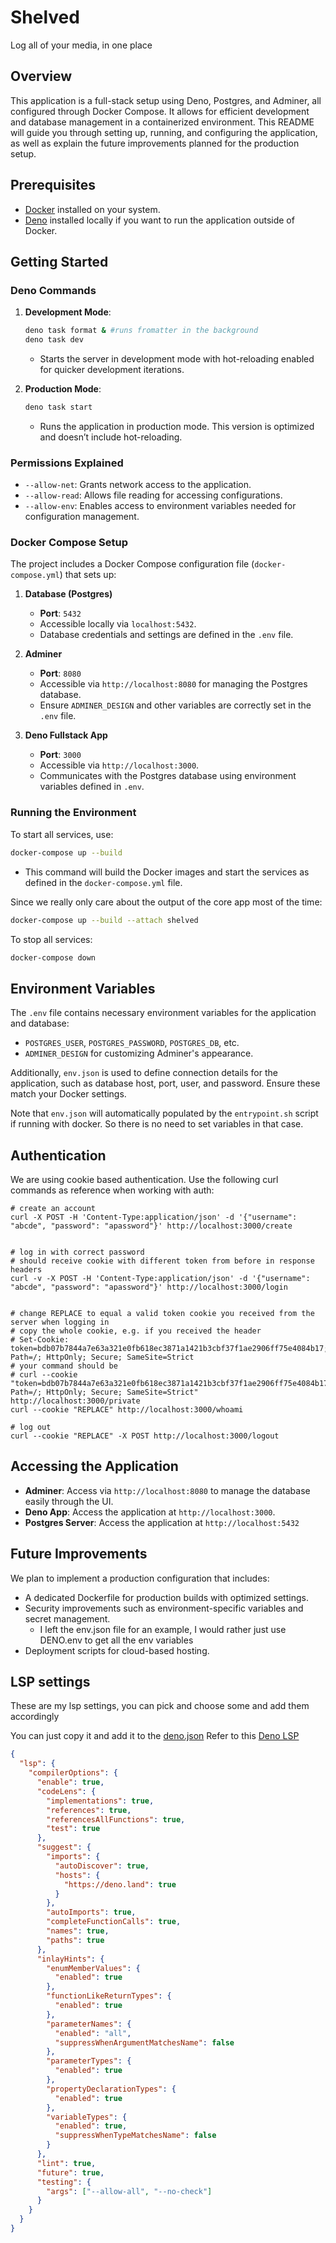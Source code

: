 # Shelved
Log all of your media, in one place

## Overview
This application is a full-stack setup using Deno, Postgres, and Adminer, all configured through Docker Compose. It allows for efficient development and database management in a containerized environment. This README will guide you through setting up, running, and configuring the application, as well as explain the future improvements planned for the production setup.

## Prerequisites
- [Docker](https://docs.docker.com/get-started/get-docker/) installed on your system.
- [Deno](https://deno.com/) installed locally if you want to run the application outside of Docker.

## Getting Started

### Deno Commands
1. **Development Mode**:
   ```bash
   deno task format & #runs fromatter in the background
   deno task dev
   ```
   - Starts the server in development mode with hot-reloading enabled for quicker development iterations.

2. **Production Mode**:
   ```bash
   deno task start
   ```
   - Runs the application in production mode. This version is optimized and doesn’t include hot-reloading.

### Permissions Explained
   - `--allow-net`: Grants network access to the application.
   - `--allow-read`: Allows file reading for accessing configurations.
   - `--allow-env`: Enables access to environment variables needed for configuration management.

### Docker Compose Setup
The project includes a Docker Compose configuration file (`docker-compose.yml`) that sets up:
1. **Database (Postgres)**
   - **Port**: `5432`
   - Accessible locally via `localhost:5432`.
   - Database credentials and settings are defined in the `.env` file.

2. **Adminer**
   - **Port**: `8080`
   - Accessible via `http://localhost:8080` for managing the Postgres database.
   - Ensure `ADMINER_DESIGN` and other variables are correctly set in the `.env` file.

3. **Deno Fullstack App**
   - **Port**: `3000`
   - Accessible via `http://localhost:3000`.
   - Communicates with the Postgres database using environment variables defined in `.env`.

### Running the Environment
To start all services, use:
```bash
docker-compose up --build
```
- This command will build the Docker images and start the services as defined in the `docker-compose.yml` file.

Since we really only care about the output of the core app most of the time:
```bash
docker-compose up --build --attach shelved
```
  
To stop all services:
```bash
docker-compose down
```

## Environment Variables
The `.env` file contains necessary environment variables for the application and database:
- `POSTGRES_USER`, `POSTGRES_PASSWORD`, `POSTGRES_DB`, etc.
- `ADMINER_DESIGN` for customizing Adminer's appearance.

Additionally, `env.json` is used to define connection details for the application, such as database host, port, user, and password. Ensure these match your Docker settings.

Note that `env.json` will automatically populated by the `entrypoint.sh` script if running with docker. So there is no need to set variables in that case.

## Authentication

We are using cookie based authentication. Use the following curl commands as reference when working with auth:

```
# create an account
curl -X POST -H 'Content-Type:application/json' -d '{"username": "abcde", "password": "apassword"}' http://localhost:3000/create


# log in with correct password
# should receive cookie with different token from before in response headers
curl -v -X POST -H 'Content-Type:application/json' -d '{"username": "abcde", "password": "apassword"}' http://localhost:3000/login


# change REPLACE to equal a valid token cookie you received from the server when logging in
# copy the whole cookie, e.g. if you received the header
# Set-Cookie: token=bdb07b7844a7e63a321e0fb618ec3871a1421b3cbf37f1ae2906ff75e4084b17; Path=/; HttpOnly; Secure; SameSite=Strict
# your command should be
# curl --cookie "token=bdb07b7844a7e63a321e0fb618ec3871a1421b3cbf37f1ae2906ff75e4084b17; Path=/; HttpOnly; Secure; SameSite=Strict" http://localhost:3000/private
curl --cookie "REPLACE" http://localhost:3000/whoami

# log out
curl --cookie "REPLACE" -X POST http://localhost:3000/logout
```

## Accessing the Application
- **Adminer**: Access via `http://localhost:8080` to manage the database easily through the UI.
- **Deno App**: Access the application at `http://localhost:3000`.
- **Postgres Server**: Access the application at `http://localhost:5432`

## Future Improvements
We plan to implement a production configuration that includes:
- A dedicated Dockerfile for production builds with optimized settings.
- Security improvements such as environment-specific variables and secret management.
    - I left the env.json file for an example, I would rather just use DENO.env to get all the env variables
- Deployment scripts for cloud-based hosting.

## LSP settings

These are my lsp settings, you can pick and choose some and add them accordingly

You can just copy it and add it to the [deno.json](./src/deno.json)
Refer to this [Deno LSP](https://docs.deno.com/runtime/getting_started/setup_your_environment/#editors-and-ides)

```json
{
  "lsp": {
    "compilerOptions": {
      "enable": true,
      "codeLens": {
        "implementations": true,
        "references": true,
        "referencesAllFunctions": true,
        "test": true
      },
      "suggest": {
        "imports": {
          "autoDiscover": true,
          "hosts": {
            "https://deno.land": true
          }
        },
        "autoImports": true,
        "completeFunctionCalls": true,
        "names": true,
        "paths": true
      },
      "inlayHints": {
        "enumMemberValues": {
          "enabled": true
        },
        "functionLikeReturnTypes": {
          "enabled": true
        },
        "parameterNames": {
          "enabled": "all",
          "suppressWhenArgumentMatchesName": false
        },
        "parameterTypes": {
          "enabled": true
        },
        "propertyDeclarationTypes": {
          "enabled": true
        },
        "variableTypes": {
          "enabled": true,
          "suppressWhenTypeMatchesName": false
        }
      },
      "lint": true,
      "future": true,
      "testing": {
        "args": ["--allow-all", "--no-check"]
      }
    }
  }
}
```
